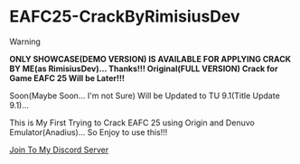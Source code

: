 # EAFC25-CrackByRimisiusDev

> [!WARNING]
> **ONLY SHOWCASE(DEMO VERSION) IS AVAILABLE FOR APPLYING CRACK BY ME(as RimisiusDev)... Thanks!!! Original(FULL VERSION) Crack for Game EAFC 25 Will be Later!!!**
>
> Soon(Maybe Soon... I'm not Sure) Will be Updated to TU 9.1(Title Update 9.1)...

This is My First Trying to Crack EAFC 25 using Origin and Denuvo Emulator(Anadius)... So Enjoy to use this!!!

[Join To My Discord Server](https://discord.gg/U2P5Hrcq9C)
